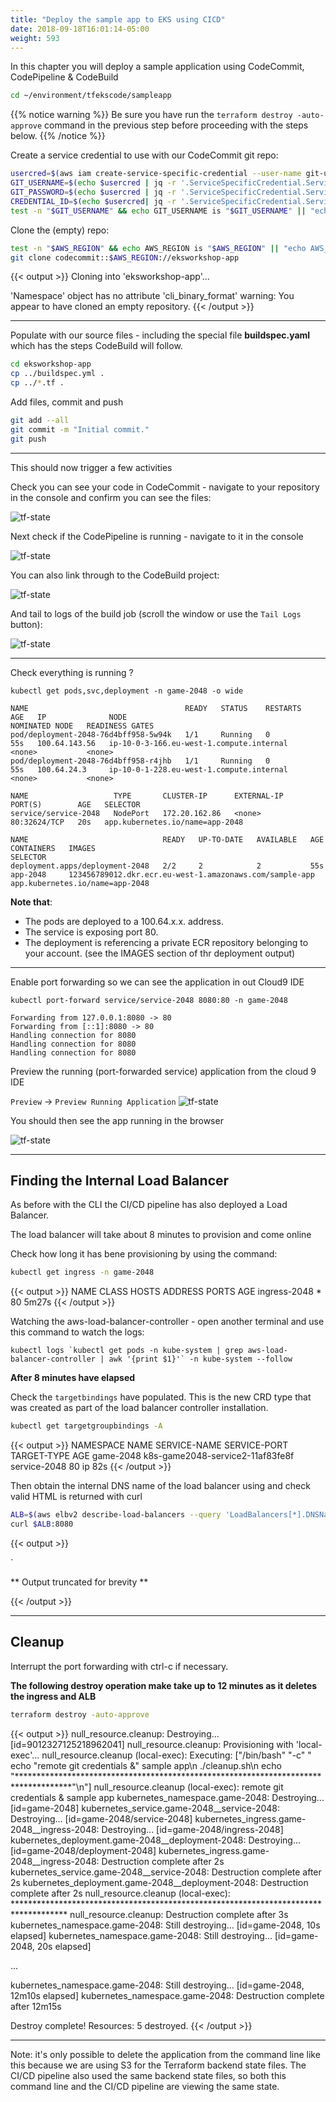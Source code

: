 ```yaml
---
title: "Deploy the sample app to EKS using CICD"
date: 2018-09-18T16:01:14-05:00
weight: 593
---
```


In this chapter you will deploy a sample application using CodeCommit, CodePipeline & CodeBuild

```bash
cd ~/environment/tfekscode/sampleapp
```

{{% notice warning %}}
Be sure you have run the `terraform destroy -auto-approve` command in the previous step before proceeding with the steps below.
{{% /notice %}}




Create a service credential to use with our CodeCommit git repo:

```bash
usercred=$(aws iam create-service-specific-credential --user-name git-user --service-name codecommit.amazonaws.com)
GIT_USERNAME=$(echo $usercred | jq -r '.ServiceSpecificCredential.ServiceUserName')
GIT_PASSWORD=$(echo $usercred | jq -r '.ServiceSpecificCredential.ServicePassword')
CREDENTIAL_ID=$(echo $usercred| jq -r '.ServiceSpecificCredential.ServiceSpecificCredentialId')
test -n "$GIT_USERNAME" && echo GIT_USERNAME is "$GIT_USERNAME" || "echo GIT_USERNAME is not set"

```

Clone the (empty) repo:

```bash
test -n "$AWS_REGION" && echo AWS_REGION is "$AWS_REGION" || "echo AWS_REGION is not set"
git clone codecommit::$AWS_REGION://eksworkshop-app
```

{{< output >}}
Cloning into 'eksworkshop-app'...

'Namespace' object has no attribute 'cli_binary_format'
warning: You appear to have cloned an empty repository.
{{< /output >}}

---

Populate with our source files - including the special file **buildspec.yaml** which has the steps CodeBuild will follow.



```bash
cd eksworkshop-app
cp ../buildspec.yml .
cp ../*.tf .
```

Add files, commit and push
```bash
git add --all
git commit -m "Initial commit."
git push
```
---

This should now trigger a few activities

Check you can see your code in CodeCommit - navigate to your repository in the console and confirm you can see the files:

![tf-state](/images/andyt/codecommit-1.png)

Next check if the CodePipeline is running - navigate to it in the console

![tf-state](/images/andyt/pipeline-1.png)

You can also link through to the CodeBuild project:

![tf-state](/images/andyt/codebuild-1.png)

And tail to logs of the build job (scroll the window or use the `Tail Logs` button):

![tf-state](/images/andyt/codebuild-2.png)

----


Check everything is running ?


```
kubectl get pods,svc,deployment -n game-2048 -o wide
```
```
NAME                                   READY   STATUS    RESTARTS   AGE   IP              NODE                                       NOMINATED NODE   READINESS GATES
pod/deployment-2048-76d4bff958-5w94k   1/1     Running   0          55s   100.64.143.56   ip-10-0-3-166.eu-west-1.compute.internal   <none>           <none>
pod/deployment-2048-76d4bff958-r4jhb   1/1     Running   0          55s   100.64.24.3     ip-10-0-1-228.eu-west-1.compute.internal   <none>           <none>

NAME                   TYPE       CLUSTER-IP      EXTERNAL-IP   PORT(S)        AGE   SELECTOR
service/service-2048   NodePort   172.20.162.86   <none>        80:32624/TCP   20s   app.kubernetes.io/name=app-2048

NAME                              READY   UP-TO-DATE   AVAILABLE   AGE   CONTAINERS   IMAGES                                                    SELECTOR
deployment.apps/deployment-2048   2/2     2            2           55s   app-2048     123456789012.dkr.ecr.eu-west-1.amazonaws.com/sample-app   app.kubernetes.io/name=app-2048

```

**Note that**:

* The pods are deployed to a 100.64.x.x. address.
* The service is exposing port 80.
* The deployment is referencing a private ECR repository belonging to your account. (see the IMAGES section of thr deployment output)


----

Enable port forwarding so we can see the application in out Cloud9 IDE

```
kubectl port-forward service/service-2048 8080:80 -n game-2048
```
```
Forwarding from 127.0.0.1:8080 -> 80
Forwarding from [::1]:8080 -> 80
Handling connection for 8080
Handling connection for 8080
Handling connection for 8080

```

Preview the running (port-forwarded service) application from the cloud 9 IDE

`Preview` -> `Preview Running Application`
![tf-state](/images/andyt/game-2048-0.jpg)

You should then see the app running in the browser 

![tf-state](/images/andyt/game-2048-1.jpg)

----

## Finding the Internal Load Balancer  <a id="load-balancer-find"></a>

As before with the CLI the CI/CD pipeline has also deployed a Load Balancer.

The load balancer will take about 8 minutes to provision and come online

Check how long it has bene provisioning by using the command:

```bash
kubectl get ingress -n game-2048
```

{{< output >}}
NAME           CLASS    HOSTS   ADDRESS   PORTS   AGE
ingress-2048   <none>   *                 80      5m27s
{{< /output >}}

Watching the aws-load-balancer-controller - open another terminal and use this command to watch the logs:

```
kubectl logs `kubectl get pods -n kube-system | grep aws-load-balancer-controller | awk '{print $1}'` -n kube-system --follow
```


**After 8 minutes have elapsed**


Check the `targetbindings` have populated.
This is the new CRD type that was created as part of the load balancer controller installation.

```bash
kubectl get targetgroupbindings -A
```

{{< output >}}
NAMESPACE   NAME                               SERVICE-NAME   SERVICE-PORT   TARGET-TYPE   AGE
game-2048   k8s-game2048-service2-11af83fe8f   service-2048   80             ip            82s
{{< /output >}}

Then obtain the internal DNS name of the load balancer using and check valid HTML is returned with curl

```bash
ALB=$(aws elbv2 describe-load-balancers --query 'LoadBalancers[*].DNSName' | jq -r .[])
curl $ALB:8080
```


{{< output >}}
<!DOCTYPE html>`
<html>
<head>
  <meta charset="utf-8">
  <title>2048</title>

** Output truncated for brevity **

  <script src="js/application.js"></script>
</body>
</html>
{{< /output >}}



----


## Cleanup

Interrupt the port forwarding with ctrl-c if necessary.

**The following destroy operation make take up to 12 minutes as it deletes the ingress and ALB**

```bash
terraform destroy -auto-approve
```

{{< output >}}
null_resource.cleanup: Destroying... [id=9012327125218962041]
null_resource.cleanup: Provisioning with 'local-exec'...
null_resource.cleanup (local-exec): Executing: ["/bin/bash" "-c" "        echo \"remote git credentials &\" sample app\n        ./cleanup.sh\n        echo \"************************************************************************************\"\n"]
null_resource.cleanup (local-exec): remote git credentials & sample app
kubernetes_namespace.game-2048: Destroying... [id=game-2048]
kubernetes_service.game-2048__service-2048: Destroying... [id=game-2048/service-2048]
kubernetes_ingress.game-2048__ingress-2048: Destroying... [id=game-2048/ingress-2048]
kubernetes_deployment.game-2048__deployment-2048: Destroying... [id=game-2048/deployment-2048]
kubernetes_ingress.game-2048__ingress-2048: Destruction complete after 2s
kubernetes_service.game-2048__service-2048: Destruction complete after 2s
kubernetes_deployment.game-2048__deployment-2048: Destruction complete after 2s
null_resource.cleanup (local-exec): ************************************************************************************
null_resource.cleanup: Destruction complete after 3s
kubernetes_namespace.game-2048: Still destroying... [id=game-2048, 10s elapsed]
kubernetes_namespace.game-2048: Still destroying... [id=game-2048, 20s elapsed]

...

kubernetes_namespace.game-2048: Still destroying... [id=game-2048, 12m10s elapsed]
kubernetes_namespace.game-2048: Destruction complete after 12m15s

Destroy complete! Resources: 5 destroyed.
{{< /output >}}

---

Note: it's only possible to delete the application from the command line like this because we are using S3 for the Terraform backend state files. The CI/CD pipeline also used the same backend state files, so both this command line and the CI/CD pipeline are viewing the same state.

